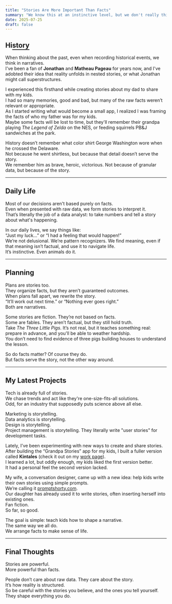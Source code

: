 ```yaml
---
title: "Stories Are More Important Than Facts"
summary: "We know this at an instinctive level, but we don't really think this way. We assume our decisions, especially in tech, are based on facts. But in tech, marketing, and life, narratives drive decisions. Not facts. Let’s explore why."
date: 2025-07-25
draft: false
---
```


<h2> Hi<u style="text-underline-position: under;">story</u> </h2>

When thinking about the past, even when recording historical events, we think in narratives.  
I've been a fan of <strong>Jonathan</strong> and <strong>Matheau Pageau</strong> for years now, and I've adobted their idea that reality unfolds in nested stories, or what Jonathan might call superstructures.

I experienced this firsthand while creating stories about my dad to share with my kids.  
I had so many memories, good and bad, but many of the raw facts weren’t relevant or appropriate.  
As I started writing what would become a small app, I realized I was framing the facts of who my father was for my kids.  
Maybe some facts will be lost to time, but they'll remember their grandpa playing *The Legend of Zelda* on the NES, or feeding squirrels PB&J sandwiches at the park.  

History doesn’t remember what color shirt George Washington wore when he crossed the Delaware.  
Not because he went shirtless, but because that detail doesn’t serve the story.  
We remember him as brave, heroic, victorious. Not because of granular data, but because of the story.

---

## Daily Life

Most of our decisions aren't based purely on facts.  
Even when presented with raw data, we form stories to interpret it.  
That’s literally the job of a data analyst: to take numbers and tell a story about what's happening.

In our daily lives, we say things like:  
“Just my luck…” or “I had a feeling that would happen!”  
We’re not delusional. We’re pattern recognizers. We find meaning, even if that meaning isn’t factual, and use it to navigate life.  
It’s instinctive. Even animals do it.

---

## Planning

Plans are stories too.  
They organize facts, but they aren’t guaranteed outcomes.  
When plans fall apart, we rewrite the story.  
“It’ll work out next time.” or “Nothing ever goes right.”  
Both are narratives.

Some stories are fiction. They’re not based on facts.  
Some are fables. They aren’t factual, but they still hold truth.  
Take *The Three Little Pigs*. It’s not real, but it teaches something real: prepare in advance, and you'll be able to weather hardship.  
You don’t need to find evidence of three pigs building houses to understand the lesson.

So do facts matter? Of course they do.  
But facts serve the story, not the other way around.

---

## My Latest Projects

Tech is already full of stories.  
We chase trends and act like they're one-size-fits-all solutions.  
Odd, for an industry that supposedly puts science above all else.

Marketing is storytelling.  
Data analytics is storytelling.  
Design is storytelling.  
Project management is storytelling. They literally write "user stories" for development tasks.

Lately, I’ve been experimenting with new ways to create and share stories.  
After building the “Grandpa Stories” app for my kids, I built a fuller version called **Kintales** (check it out on my [work page](/work)).  
I learned a lot, but oddly enough, my kids liked the first version better.  
It had a personal feel the second version lacked.

My wife, a conversation designer, came up with a new idea: help kids write their own stories using simple prompts.  
We’re calling it [promptshorty.com](https://promptshorty.com).  
Our daughter has already used it to write stories, often inserting herself into existing ones.  
Fan fiction.  
So far, so good.

The goal is simple: teach kids how to shape a narrative.  
The same way we all do.  
We arrange facts to make sense of life.

---

## Final Thoughts

Stories are powerful.  
More powerful than facts.

People don’t care about raw data. They care about the story.  
It’s how reality is structured.  
So be careful with the stories you believe, and the ones you tell yourself.  
They shape everything you do.
